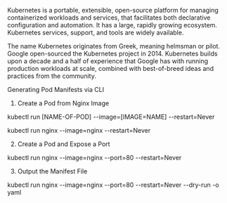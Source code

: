 Kubernetes is a portable, extensible, open-source platform for managing containerized workloads and services, that facilitates both declarative configuration and automation. It has a large, rapidly growing ecosystem. Kubernetes services, support, and tools are widely available.


The name Kubernetes originates from Greek, meaning helmsman or pilot. Google open-sourced the Kubernetes project in 2014. Kubernetes builds upon a decade and a half of experience that Google has with running production workloads at scale, combined with best-of-breed ideas and practices from the community.

Generating Pod Manifests via CLI
1. Create a Pod from Nginx Image



kubectl run [NAME-OF-POD] --image=[IMAGE=NAME] --restart=Never



kubectl run nginx --image=nginx --restart=Never


2. Create a Pod and Expose a Port


kubectl run nginx --image=nginx --port=80 --restart=Never

3. Output the Manifest File


kubectl run nginx --image=nginx --port=80 --restart=Never --dry-run -o yaml
